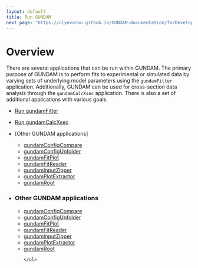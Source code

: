 ```yaml
---
layout: default
title: Run GUNDAM
next_page: "https://ulyevarou.github.io/GUNDAM-documentation/forDevelopers.html"
---
```


# Overview

There are several applications that can be run within GUNDAM. The primary purpose of GUNDAM is to perform fits to experimental or simulated data by varying sets of underlying model parameters using the `gundamFitter` application. Additionally, GUNDAM can be used for cross-section data analysis through the `gundamCalcXsec` application. There is also a set of additional applications with various goals.

- [Run gundamFitter](applications/gundamFitter.md)

- [Run gundamCalcXsec](applications/gundamCalcXsec.md)

- [Other GUNDAM applications]

  - [gundamConfigCompare](https://github.com/gundam-organization/gundam/blob/main/resources/doc/applications/gundamConfigCompare.md)
  - [gundamConfigUnfolder](https://github.com/gundam-organization/gundam/blob/main/resources/doc/applications/gundamConfigUnfolder.md)
  - [gundamFitPlot](https://github.com/gundam-organization/gundam/blob/main/resources/doc/applications/gundamFitPlot.md)
  - [gundamFitReader](https://github.com/gundam-organization/gundam/blob/main/resources/doc/applications/gundamFitReader.md)
  - [gundamInputZipper](https://github.com/gundam-organization/gundam/blob/main/resources/doc/applications/gundamInputZipper.md)
  - [gundamPlotExtractor](https://github.com/gundam-organization/gundam/blob/main/resources/doc/applications/gundamPlotExtractor.md)
  - [gundamRoot](https://github.com/gundam-organization/gundam/blob/main/resources/doc/applications/gundamRoot.md)
  
- <div class="collapsible-header">
    <h3 class="header-title">Other GUNDAM applications</h3>
    <div class="header-content">
      <ul>
        <li><a href="https://github.com/gundam-organization/gundam/blob/main/resources/doc/applications/gundamConfigCompare.md">gundamConfigCompare</a></li>
        <li><a href="https://github.com/gundam-organization/gundam/blob/main/resources/doc/applications/gundamConfigUnfolder.md">gundamConfigUnfolder</a></li>
        <li><a href="./applications/gundamFitPlot.md">gundamFitPlot</a></li>
        <li><a href="./applications/gundamFitReader.md">gundamFitReader</a></li>
        <li><a href="./applications/gundamInputZipper.md">gundamInputZipper</a></li>
        <li><a href="./applications/gundamPlotExtractor.md">gundamPlotExtractor</a></li>
        <li><a href="./applications/gundamRoot.md">gundamRoot</a></li>

      </ul>
    </div>
  </div>